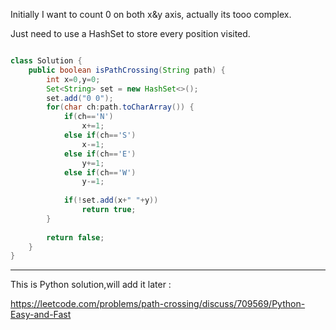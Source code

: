 
Initially I want to count 0 on both x&y axis,
actually its tooo complex.

Just need to use a HashSet to store every position visited.

```Java

class Solution {
    public boolean isPathCrossing(String path) {
        int x=0,y=0;
        Set<String> set = new HashSet<>();
        set.add("0 0");
        for(char ch:path.toCharArray()) {
            if(ch=='N')
                x+=1;
            else if(ch=='S')
                x-=1;
            else if(ch=='E')
                y+=1;
            else if(ch=='W')
                y-=1;
            
            if(!set.add(x+" "+y))
                return true;
        }
        
        return false;
    }
}

```

---

This is Python solution,will add it later :

https://leetcode.com/problems/path-crossing/discuss/709569/Python-Easy-and-Fast
